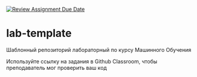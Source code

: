 [![Review Assignment Due Date](https://classroom.github.com/assets/deadline-readme-button-24ddc0f5d75046c5622901739e7c5dd533143b0c8e959d652212380cedb1ea36.svg)](https://classroom.github.com/a/iTsJ1ax-)
# lab-template

Шаблонный репозиторий лабораторный по курсу Машинного Обучения

Используйте ссылку на задания в Github Classroom, чтобы преподаватель мог проверить ваш код

